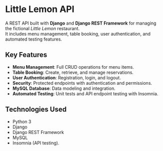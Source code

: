 # Little Lemon API

A REST API built with **Django** and **Django REST Framework** for managing the fictional *Little Lemon* restaurant.  
It includes menu management, table booking, user authentication, and automated testing features.

## Key Features
- **Menu Management**: Full CRUD operations for menu items.  
- **Table Booking**: Create, retrieve, and manage reservations.  
- **User Authentication**: Registration, login, and logout.  
- **Security**: Protected endpoints with authentication and permissions.  
- **MySQL Database**: Data modeling and integration.  
- **Automated Testing**: Unit tests and API endpoint testing with Insomnia.  

## Technologies Used
- Python 3  
- Django  
- Django REST Framework  
- MySQL  
- Insomnia (API testing).
